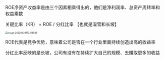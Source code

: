 ROE净资产收益率是由三个因素相乘得出的，他们是净利润率、总资产周转率和权益乘数



关键比率（KR） = ROE / 分红比率  【也就是湿雪和长坡】

<img src="/Users/yangli/Library/Application Support/typora-user-images/image-20220428172314946.png" alt="image-20220428172314946" style="zoom:50%;margin-left:-1px" />

ROE代表是竞争优势，意味着公司是否在一个行业里面持续创造出高的收益率

分红比率反映的是长坡，公司有没有在持续扩大自己的规模、去赚取更多的收益

